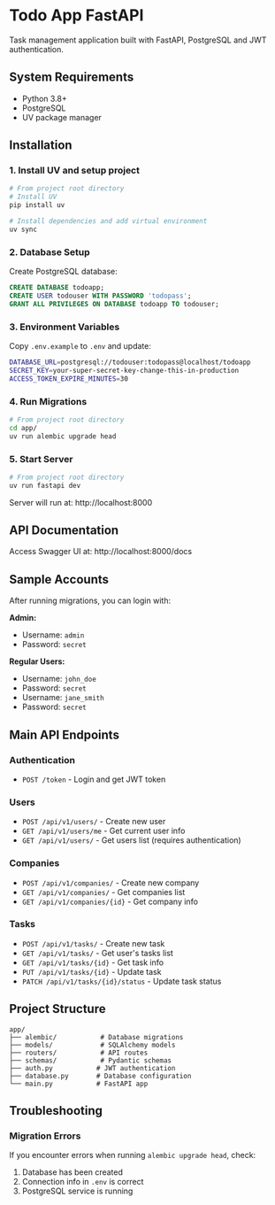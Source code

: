# Todo App FastAPI

Task management application built with FastAPI, PostgreSQL and JWT authentication.

## System Requirements

- Python 3.8+
- PostgreSQL
- UV package manager

## Installation

### 1. Install UV and setup project

```bash
# From project root directory
# Install UV
pip install uv

# Install dependencies and add virtual environment
uv sync
```

### 2. Database Setup

Create PostgreSQL database:
```sql
CREATE DATABASE todoapp;
CREATE USER todouser WITH PASSWORD 'todopass';
GRANT ALL PRIVILEGES ON DATABASE todoapp TO todouser;
```

### 3. Environment Variables

Copy `.env.example` to `.env` and update:
```bash
DATABASE_URL=postgresql://todouser:todopass@localhost/todoapp
SECRET_KEY=your-super-secret-key-change-this-in-production
ACCESS_TOKEN_EXPIRE_MINUTES=30
```

### 4. Run Migrations

```bash
# From project root directory
cd app/
uv run alembic upgrade head
```

### 5. Start Server

```bash
# From project root directory
uv run fastapi dev
```

Server will run at: http://localhost:8000

## API Documentation

Access Swagger UI at: http://localhost:8000/docs

## Sample Accounts

After running migrations, you can login with:

**Admin:**
- Username: `admin`
- Password: `secret`

**Regular Users:**
- Username: `john_doe` 
- Password: `secret`
- Username: `jane_smith`
- Password: `secret`

## Main API Endpoints

### Authentication
- `POST /token` - Login and get JWT token

### Users
- `POST /api/v1/users/` - Create new user
- `GET /api/v1/users/me` - Get current user info
- `GET /api/v1/users/` - Get users list (requires authentication)

### Companies
- `POST /api/v1/companies/` - Create new company
- `GET /api/v1/companies/` - Get companies list
- `GET /api/v1/companies/{id}` - Get company info

### Tasks
- `POST /api/v1/tasks/` - Create new task
- `GET /api/v1/tasks/` - Get user's tasks list
- `GET /api/v1/tasks/{id}` - Get task info
- `PUT /api/v1/tasks/{id}` - Update task
- `PATCH /api/v1/tasks/{id}/status` - Update task status

## Project Structure

```
app/
├── alembic/           # Database migrations
├── models/            # SQLAlchemy models
├── routers/           # API routes
├── schemas/           # Pydantic schemas
├── auth.py           # JWT authentication
├── database.py       # Database configuration
└── main.py           # FastAPI app
```

## Troubleshooting

### Migration Errors
If you encounter errors when running `alembic upgrade head`, check:
1. Database has been created
2. Connection info in `.env` is correct
3. PostgreSQL service is running